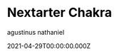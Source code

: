 ---
title: Nextarter Chakra
github: https://github.com/sozonome/nextarter-chakra
demo: https://nextarter-chakra.sznm.dev/
license: MIT
author: agustinus nathaniel
author_link: ''
author_twitter: sozonome
date: 2021-04-29T00:00:00.000Z
ssg:
  - Next
cms: null
css: null
category:
  - Boilerplate
description: >-
  Battery packed template / Boilerplate to initialize PWA ready Next.js app with
  Chakra UI & Typescript setup.This is a Next.js project bootstrapped with
  create-next-app, added with Chakra UI and TypeScript setup. Start developing
  right away!
draft: false
publish_date: '2020-08-13T04:09:44Z'
update_date: '2022-08-15T13:38:04Z'
github_star: 475
github_fork: 47
---